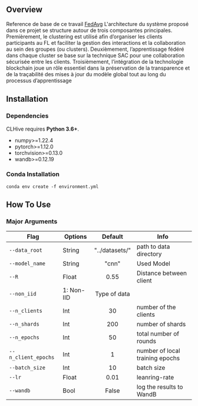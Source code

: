 ## Overview

Reference de base de ce travail [FedAvg](https://github.com/naderAsadi/FedAvg) 
L'architecture du système proposé dans ce projet se structure autour de trois composantes principales. Premièrement, le clustering est utilisé afin d’organiser les clients participants au FL et faciliter la gestion des interactions et la collaboration au sein des groupes (ou clusters). Deuxièmement, l’apprentissage fédéré dans chaque cluster se base sur la technique SAC pour une collaboration sécurisée entre les clients. Troisièmement, l’intégration de la technologie blockchain joue un rôle essentiel dans la préservation de la transparence et de la traçabilité des mises à jour du modèle global tout au long du processus d’apprentissage

## Installation

### Dependencies

CLHive requires **Python 3.6+**.

- numpy>=1.22.4
- pytorch>=1.12.0
- torchvision>=0.13.0
- wandb>=0.12.19

### Conda Installation

```
conda env create -f environment.yml
```

## How To Use

### Major Arguments

| Flag            | Options     | Default |Info        |
| --------------- | ----------- | :-------: |----------|
| `--data_root` | String     | "../datasets/" | path to data directory |
| `--model_name`   | String | "cnn"|Used Model
| `--R` | Float     | 0.55 | Distance between client
|`--non_iid` | 1: Non-IID | Type of data
| `--n_clients` | Int     | 30 | number of the clients |
| `--n_shards` | Int     | 200 | number of shards |
| `--n_epochs` | Int     | 50 | total number of rounds |
| `--n_client_epochs` | Int     | 1 | number of local training epochs |
| `--batch_size` | Int     | 10 | batch size |
| `--lr` | Float     | 0.01 | leanring-rate |
| `--wandb` | Bool     | False | log the results to WandB |



